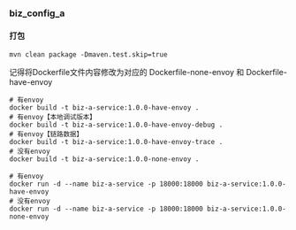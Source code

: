 ### biz_config_a

#### 打包
```shell script
mvn clean package -Dmaven.test.skip=true
```


记得将Dockerfile文件内容修改为对应的 Dockerfile-none-envoy 和 Dockerfile-have-envoy
```shell
# 有envoy
docker build -t biz-a-service:1.0.0-have-envoy .
# 有envoy【本地调试版本】
docker build -t biz-a-service:1.0.0-have-envoy-debug .
# 有envoy【链路数据】
docker build -t biz-a-service:1.0.0-have-envoy-trace .
# 没有envoy
docker build -t biz-a-service:1.0.0-none-envoy .
```

```shell
# 有envoy
docker run -d --name biz-a-service -p 18000:18000 biz-a-service:1.0.0-have-envoy
# 没有envoy
docker run -d --name biz-a-service -p 18000:18000 biz-a-service:1.0.0-none-envoy
```
